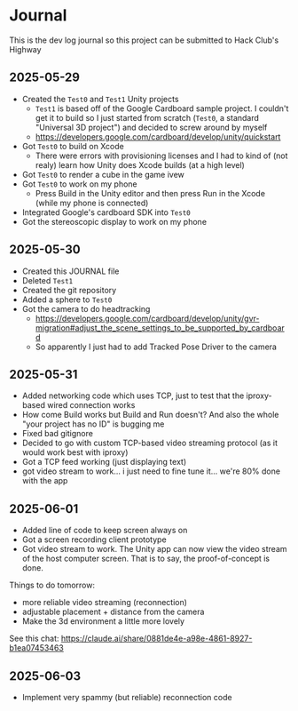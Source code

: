 # Journal

This is the dev log journal so this project can be submitted to Hack Club's Highway

## 2025-05-29

- Created the `Test0` and `Test1` Unity projects
  - `Test1` is based off of the Google Cardboard sample project. I couldn't get it to build so I just started from scratch (`Test0`, a standard "Universal 3D project") and decided to screw around by myself
  - https://developers.google.com/cardboard/develop/unity/quickstart
- Got `Test0` to build on Xcode
  - There were errors with provisioning licenses and I had to kind of (not realy) learn how Unity does Xcode builds (at a high level)
- Got `Test0` to render a cube in the game ivew
- Got `Test0` to work on my phone
  - Press Build in the Unity editor and then press Run in the Xcode (while my phone is connected)
- Integrated Google's cardboard SDK into `Test0`
- Got the stereoscopic display to work on my phone

## 2025-05-30

- Created this JOURNAL file
- Deleted `Test1`
- Created the git repository
- Added a sphere to `Test0`
- Got the camera to do headtracking
  - https://developers.google.com/cardboard/develop/unity/gvr-migration#adjust_the_scene_settings_to_be_supported_by_cardboard
  - So apparently I just had to add Tracked Pose Driver to the camera

## 2025-05-31

- Added networking code which uses TCP, just to test that the iproxy-based wired connection works
- How come Build works but Build and Run doesn't? And also the whole "your project has no ID" is bugging me
- Fixed bad gitignore
- Decided to go with custom TCP-based video streaming protocol (as it would work best with iproxy)
- Got a TCP feed working (just displaying text)
- got video stream to work... i just need to fine tune it... we're 80% done with the app

## 2025-06-01

- Added line of code to keep screen always on
- Got a screen recording client prototype
- Got video stream to work. The Unity app can now view the video stream of the host computer screen. That is to say, the proof-of-concept is done.


Things to do tomorrow:
- more reliable video streaming (reconnection)
- adjustable placement + distance from the camera
- Make the 3d environment a little more lovely


See this chat: https://claude.ai/share/0881de4e-a98e-4861-8927-b1ea07453463

## 2025-06-03

- Implement very spammy (but reliable) reconnection code
